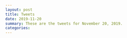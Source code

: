 ```yaml
---
layout: post
title: Tweets
date: 2019-11-20
summary: These are the tweets for November 20, 2019.
categories:
---
```


